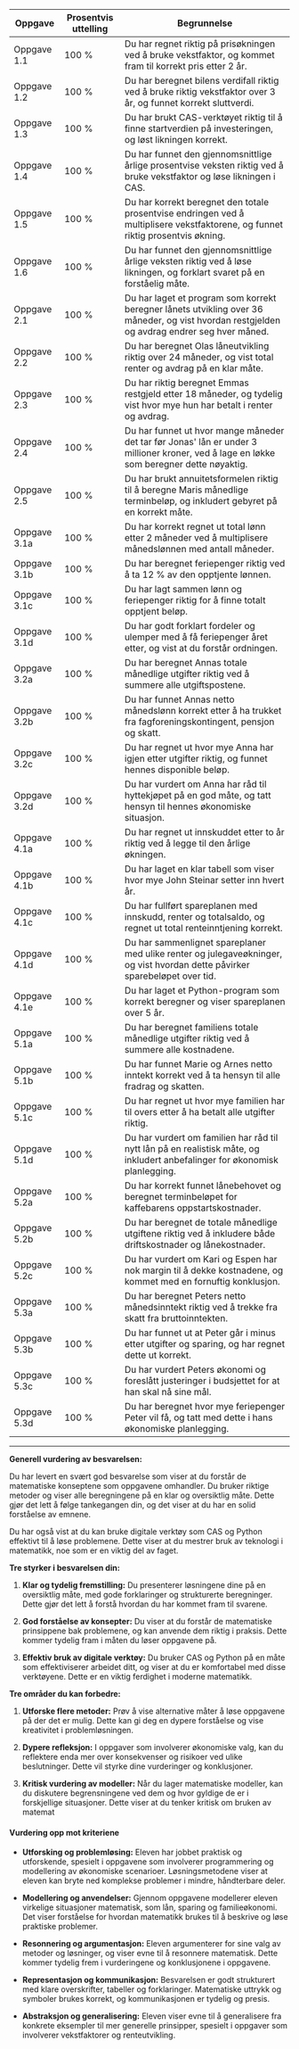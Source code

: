 | Oppgave      | Prosentvis uttelling | Begrunnelse                                                                                                                                                         |
|--------------|-----------------------|---------------------------------------------------------------------------------------------------------------------------------------------------------------------|
| Oppgave 1.1  | 100 %                 | Du har regnet riktig på prisøkningen ved å bruke vekstfaktor, og kommet fram til korrekt pris etter 2 år.                                                           |
| Oppgave 1.2  | 100 %                 | Du har beregnet bilens verdifall riktig ved å bruke riktig vekstfaktor over 3 år, og funnet korrekt sluttverdi.                                                     |
| Oppgave 1.3  | 100 %                 | Du har brukt CAS-verktøyet riktig til å finne startverdien på investeringen, og løst likningen korrekt.                                                             |
| Oppgave 1.4  | 100 %                 | Du har funnet den gjennomsnittlige årlige prosentvise veksten riktig ved å bruke vekstfaktor og løse likningen i CAS.                                               |
| Oppgave 1.5  | 100 %                 | Du har korrekt beregnet den totale prosentvise endringen ved å multiplisere vekstfaktorene, og funnet riktig prosentvis økning.                                     |
| Oppgave 1.6  | 100 %                 | Du har funnet den gjennomsnittlige årlige veksten riktig ved å løse likningen, og forklart svaret på en forståelig måte.                                            |
| Oppgave 2.1  | 100 %                 | Du har laget et program som korrekt beregner lånets utvikling over 36 måneder, og vist hvordan restgjelden og avdrag endrer seg hver måned.                         |
| Oppgave 2.2  | 100 %                 | Du har beregnet Olas låneutvikling riktig over 24 måneder, og vist total renter og avdrag på en klar måte.                                                          |
| Oppgave 2.3  | 100 %                 | Du har riktig beregnet Emmas restgjeld etter 18 måneder, og tydelig vist hvor mye hun har betalt i renter og avdrag.                                                |
| Oppgave 2.4  | 100 %                 | Du har funnet ut hvor mange måneder det tar før Jonas' lån er under 3 millioner kroner, ved å lage en løkke som beregner dette nøyaktig.                            |
| Oppgave 2.5  | 100 %                 | Du har brukt annuitetsformelen riktig til å beregne Maris månedlige terminbeløp, og inkludert gebyret på en korrekt måte.                                           |
| Oppgave 3.1a | 100 %                 | Du har korrekt regnet ut total lønn etter 2 måneder ved å multiplisere månedslønnen med antall måneder.                                                             |
| Oppgave 3.1b | 100 %                 | Du har beregnet feriepenger riktig ved å ta 12 % av den opptjente lønnen.                                                                                           |
| Oppgave 3.1c | 100 %                 | Du har lagt sammen lønn og feriepenger riktig for å finne totalt opptjent beløp.                                                                                    |
| Oppgave 3.1d | 100 %                 | Du har godt forklart fordeler og ulemper med å få feriepenger året etter, og vist at du forstår ordningen.                                                          |
| Oppgave 3.2a | 100 %                 | Du har beregnet Annas totale månedlige utgifter riktig ved å summere alle utgiftspostene.                                                                           |
| Oppgave 3.2b | 100 %                 | Du har funnet Annas netto månedslønn korrekt etter å ha trukket fra fagforeningskontingent, pensjon og skatt.                                                       |
| Oppgave 3.2c | 100 %                 | Du har regnet ut hvor mye Anna har igjen etter utgifter riktig, og funnet hennes disponible beløp.                                                                  |
| Oppgave 3.2d | 100 %                 | Du har vurdert om Anna har råd til hyttekjøpet på en god måte, og tatt hensyn til hennes økonomiske situasjon.                                                      |
| Oppgave 4.1a | 100 %                 | Du har regnet ut innskuddet etter to år riktig ved å legge til den årlige økningen.                                                                                 |
| Oppgave 4.1b | 100 %                 | Du har laget en klar tabell som viser hvor mye John Steinar setter inn hvert år.                                                                                    |
| Oppgave 4.1c | 100 %                 | Du har fullført spareplanen med innskudd, renter og totalsaldo, og regnet ut total renteinntjening korrekt.                                                         |
| Oppgave 4.1d | 100 %                 | Du har sammenlignet spareplaner med ulike renter og julegaveøkninger, og vist hvordan dette påvirker sparebeløpet over tid.                                         |
| Oppgave 4.1e | 100 %                 | Du har laget et Python-program som korrekt beregner og viser spareplanen over 5 år.                                                                                 |
| Oppgave 5.1a | 100 %                 | Du har beregnet familiens totale månedlige utgifter riktig ved å summere alle kostnadene.                                                                           |
| Oppgave 5.1b | 100 %                 | Du har funnet Marie og Arnes netto inntekt korrekt ved å ta hensyn til alle fradrag og skatten.                                                                     |
| Oppgave 5.1c | 100 %                 | Du har regnet ut hvor mye familien har til overs etter å ha betalt alle utgifter riktig.                                                                           |
| Oppgave 5.1d | 100 %                 | Du har vurdert om familien har råd til nytt lån på en realistisk måte, og inkludert anbefalinger for økonomisk planlegging.                                         |
| Oppgave 5.2a | 100 %                 | Du har korrekt funnet lånebehovet og beregnet terminbeløpet for kaffebarens oppstartskostnader.                                                                     |
| Oppgave 5.2b | 100 %                 | Du har beregnet de totale månedlige utgiftene riktig ved å inkludere både driftskostnader og lånekostnader.                                                         |
| Oppgave 5.2c | 100 %                 | Du har vurdert om Kari og Espen har nok margin til å dekke kostnadene, og kommet med en fornuftig konklusjon.                                                       |
| Oppgave 5.3a | 100 %                 | Du har beregnet Peters netto månedsinntekt riktig ved å trekke fra skatt fra bruttoinntekten.                                                                       |
| Oppgave 5.3b | 100 %                 | Du har funnet ut at Peter går i minus etter utgifter og sparing, og har regnet dette ut korrekt.                                                                    |
| Oppgave 5.3c | 100 %                 | Du har vurdert Peters økonomi og foreslått justeringer i budsjettet for at han skal nå sine mål.                                                                    |
| Oppgave 5.3d | 100 %                 | Du har beregnet hvor mye feriepenger Peter vil få, og tatt med dette i hans økonomiske planlegging.                                                                 |

---

**Generell vurdering av besvarelsen:**

Du har levert en svært god besvarelse som viser at du forstår de matematiske konseptene som oppgavene omhandler. Du bruker riktige metoder og viser alle beregningene på en klar og oversiktlig måte. Dette gjør det lett å følge tankegangen din, og det viser at du har en solid forståelse av emnene.

Du har også vist at du kan bruke digitale verktøy som CAS og Python effektivt til å løse problemene. Dette viser at du mestrer bruk av teknologi i matematikk, noe som er en viktig del av faget.

**Tre styrker i besvarelsen din:**

1. **Klar og tydelig fremstilling:** Du presenterer løsningene dine på en oversiktlig måte, med gode forklaringer og strukturerte beregninger. Dette gjør det lett å forstå hvordan du har kommet fram til svarene.

2. **God forståelse av konsepter:** Du viser at du forstår de matematiske prinsippene bak problemene, og kan anvende dem riktig i praksis. Dette kommer tydelig fram i måten du løser oppgavene på.

3. **Effektiv bruk av digitale verktøy:** Du bruker CAS og Python på en måte som effektiviserer arbeidet ditt, og viser at du er komfortabel med disse verktøyene. Dette er en viktig ferdighet i moderne matematikk.

**Tre områder du kan forbedre:**

1. **Utforske flere metoder:** Prøv å vise alternative måter å løse oppgavene på der det er mulig. Dette kan gi deg en dypere forståelse og vise kreativitet i problemløsningen.

2. **Dypere refleksjon:** I oppgaver som involverer økonomiske valg, kan du reflektere enda mer over konsekvenser og risikoer ved ulike beslutninger. Dette vil styrke dine vurderinger og konklusjoner.

3. **Kritisk vurdering av modeller:** Når du lager matematiske modeller, kan du diskutere begrensningene ved dem og hvor gyldige de er i forskjellige situasjoner. Dette viser at du tenker kritisk om bruken av matemat

#### Vurdering opp mot kriteriene

- **Utforsking og problemløsing:** Eleven har jobbet praktisk og utforskende, spesielt i oppgavene som involverer programmering og modellering av økonomiske scenarioer. Løsningsmetodene viser at eleven kan bryte ned komplekse problemer i mindre, håndterbare deler.

- **Modellering og anvendelser:** Gjennom oppgavene modellerer eleven virkelige situasjoner matematisk, som lån, sparing og familieøkonomi. Det viser forståelse for hvordan matematikk brukes til å beskrive og løse praktiske problemer.

- **Resonnering og argumentasjon:** Eleven argumenterer for sine valg av metoder og løsninger, og viser evne til å resonnere matematisk. Dette kommer tydelig frem i vurderingene og konklusjonene i oppgavene.

- **Representasjon og kommunikasjon:** Besvarelsen er godt strukturert med klare overskrifter, tabeller og forklaringer. Matematiske uttrykk og symboler brukes korrekt, og kommunikasjonen er tydelig og presis.

- **Abstraksjon og generalisering:** Eleven viser evne til å generalisere fra konkrete eksempler til mer generelle prinsipper, spesielt i oppgaver som involverer vekstfaktorer og renteutvikling.